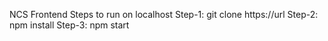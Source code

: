 NCS Frontend 
Steps to run on localhost
Step-1: git clone https://url
Step-2: npm install
Step-3: npm start